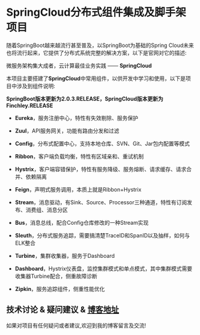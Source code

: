 # SpringCloud分布式组件集成及脚手架项目
随着SpringBoot越来越流行甚至普及，以SpringBoot为基础的Spring Cloud未来也将流行起来，它提供了分布式系统完整的解决方案，以下是官网对它的描述:

微服务架构集大成者，云计算最佳业务实践 —— **SpringCloud**

本项目主要搭建了**SpringCloud**中常用组件，以供开发中学习和使用，以下是项目中涉及到组件说明:

**SpringBoot版本更新为2.0.3.RELEASE，SpringCloud版本更新为Finchley.RELEASE**

* **Eureka**，服务注册中心，特性有失效剔除、服务保护

* **Zuul**，API服务网关，功能有路由分发和过滤

* **Config**，分布式配置中心，支持本地仓库、SVN、Git、Jar包内配置等模式

* **Ribbon**，客户端负载均衡，特性有区域亲和、重试机制

* **Hystrix**，客户端容错保护，特性有服务降级、服务熔断、请求缓存、请求合并、依赖隔离

* **Feign**，声明式服务调用，本质上就是Ribbon+Hystrix

* **Stream**，消息驱动，有Sink、Source、Processor三种通道，特性有订阅发布、消费组、消息分区

* **Bus**，消息总线，配合Config仓库修改的一种Stream实现

* **Sleuth**，分布式服务追踪，需要搞清楚TraceID和SpanID以及抽样，如何与ELK整合

* **Turbine**，集群收集器，服务于Dashboard

* **Dashboard**，Hystrix仪表盘，监控集群模式和单点模式，其中集群模式需要收集器Turbine配合，侧重故障诊断

* **Zipkin**，服务追踪组件，侧重性能优化


## 技术讨论 & 疑问建议 & [博客地址](https://www.jacknolfskin.top/)
如果对项目有任何疑问或者建议,欢迎到我的博客留言及交流!
